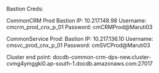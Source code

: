 Bastion Creds:

CommonCRM Prod
Bastion IP: 10.217.148.98
Username: cmcrm_prod_cnx_p_01
Password: cmCRMProd@Maruti03


CommonService Prod:
Bastion IP: 10.217.136.10
Username: cmsvc_prod_cnx_p_01
Password: cmSVCProd@Maruti03


Cluster end point: docdb-common-crm-dps-new.cluster-cvmg4ymggki0.ap-south-1.docdb.amazonaws.com:27017
